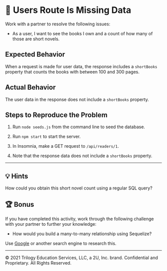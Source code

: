 # 🐛 Users Route Is Missing Data

Work with a partner to resolve the following issues:

* As a user, I want to see the books I own and a count of how many of those are short novels.

## Expected Behavior

When a request is made for user data, the response includes a `shortBooks` property that counts the books with between 100 and 300 pages.

## Actual Behavior

The user data in the response does not include a `shortBooks` property.

## Steps to Reproduce the Problem

1. Run `node seeds.js` from the command line to seed the database.

2. Run `npm start` to start the server.

3. In Insomnia, make a GET request to `/api/readers/1`.

4. Note that the response data does not include a `shortBooks` property.

---

## 💡 Hints

How could you obtain this short novel count using a regular SQL query?

## 🏆 Bonus

If you have completed this activity, work through the following challenge with your partner to further your knowledge:

* How would you build a many-to-many relationship using Sequelize?

Use [Google](https://www.google.com) or another search engine to research this.

---
© 2021 Trilogy Education Services, LLC, a 2U, Inc. brand. Confidential and Proprietary. All Rights Reserved.